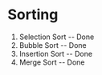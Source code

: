 # Sorting

1. Selection Sort -- Done
2. Bubble Sort -- Done
3. Insertion Sort -- Done
4. Merge Sort -- Done